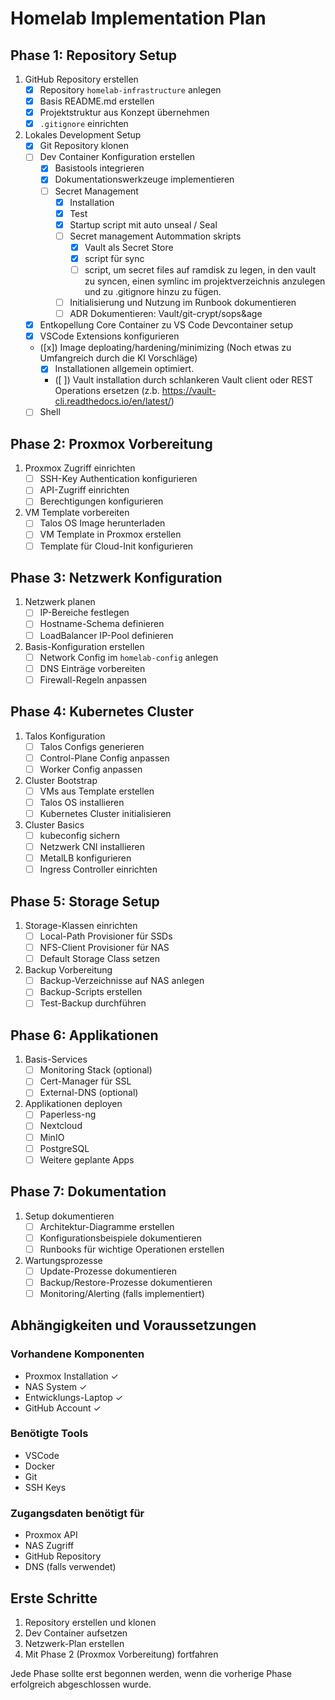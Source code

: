 # Homelab Implementation Plan

## Phase 1: Repository Setup
1. GitHub Repository erstellen
   - [x] Repository `homelab-infrastructure` anlegen
   - [x] Basis README.md erstellen
   - [x] Projektstruktur aus Konzept übernehmen
   - [x] `.gitignore` einrichten

2. Lokales Development Setup
   - [x] Git Repository klonen
   - [ ] Dev Container Konfiguration erstellen
      - [x] Basistools integrieren
      - [x] Dokumentationswerkzeuge implementieren
      - [ ] Secret Management
         - [x] Installation
         - [x] Test
         - [x] Startup script mit auto unseal / Seal
         - [ ] Secret management Autommation skripts
           - [x] Vault als Secret Store
           - [x] script für sync
           - [ ] script, um secret files auf ramdisk zu legen, in den vault zu syncen, einen symlinc im projektverzeichnis anzulegen und zu .gitignore hinzu zu fügen.
         - [ ] Initialisierung und Nutzung im Runbook dokumentieren
         - [ ] ADR Dokumentieren: Vault/git-crypt/sops&age
   - [x] Entkopellung Core Container zu VS Code Devcontainer setup
   - [x] VSCode Extensions konfigurieren
   - ([x]) Image deploating/hardening/minimizing (Noch etwas zu Umfangreich durch die KI Vorschläge)
      - [x] Installationen allgemein optimiert.
      - ([ ]) Vault installation durch schlankeren Vault client oder REST Operations ersetzen (z.b. https://vault-cli.readthedocs.io/en/latest/)
   - [ ] Shell

## Phase 2: Proxmox Vorbereitung
1. Proxmox Zugriff einrichten
   - [ ] SSH-Key Authentication konfigurieren
   - [ ] API-Zugriff einrichten
   - [ ] Berechtigungen konfigurieren

2. VM Template vorbereiten
   - [ ] Talos OS Image herunterladen
   - [ ] VM Template in Proxmox erstellen
   - [ ] Template für Cloud-Init konfigurieren

## Phase 3: Netzwerk Konfiguration
1. Netzwerk planen
   - [ ] IP-Bereiche festlegen
   - [ ] Hostname-Schema definieren
   - [ ] LoadBalancer IP-Pool definieren

2. Basis-Konfiguration erstellen
   - [ ] Network Config im `homelab-config` anlegen
   - [ ] DNS Einträge vorbereiten
   - [ ] Firewall-Regeln anpassen

## Phase 4: Kubernetes Cluster
1. Talos Konfiguration
   - [ ] Talos Configs generieren
   - [ ] Control-Plane Config anpassen
   - [ ] Worker Config anpassen

2. Cluster Bootstrap
   - [ ] VMs aus Template erstellen
   - [ ] Talos OS installieren
   - [ ] Kubernetes Cluster initialisieren

3. Cluster Basics
   - [ ] kubeconfig sichern
   - [ ] Netzwerk CNI installieren
   - [ ] MetalLB konfigurieren
   - [ ] Ingress Controller einrichten

## Phase 5: Storage Setup
1. Storage-Klassen einrichten
   - [ ] Local-Path Provisioner für SSDs
   - [ ] NFS-Client Provisioner für NAS
   - [ ] Default Storage Class setzen

2. Backup Vorbereitung
   - [ ] Backup-Verzeichnisse auf NAS anlegen
   - [ ] Backup-Scripts erstellen
   - [ ] Test-Backup durchführen

## Phase 6: Applikationen
1. Basis-Services
   - [ ] Monitoring Stack (optional)
   - [ ] Cert-Manager für SSL
   - [ ] External-DNS (optional)

2. Applikationen deployen
   - [ ] Paperless-ng
   - [ ] Nextcloud
   - [ ] MinIO
   - [ ] PostgreSQL
   - [ ] Weitere geplante Apps

## Phase 7: Dokumentation
1. Setup dokumentieren
   - [ ] Architektur-Diagramme erstellen
   - [ ] Konfigurationsbeispiele dokumentieren
   - [ ] Runbooks für wichtige Operationen erstellen

2. Wartungsprozesse
   - [ ] Update-Prozesse dokumentieren
   - [ ] Backup/Restore-Prozesse dokumentieren
   - [ ] Monitoring/Alerting (falls implementiert)

## Abhängigkeiten und Voraussetzungen

### Vorhandene Komponenten
- Proxmox Installation ✓
- NAS System ✓
- Entwicklungs-Laptop ✓
- GitHub Account ✓

### Benötigte Tools
- VSCode
- Docker
- Git
- SSH Keys

### Zugangsdaten benötigt für
- Proxmox API
- NAS Zugriff
- GitHub Repository
- DNS (falls verwendet)

## Erste Schritte

1. Repository erstellen und klonen
2. Dev Container aufsetzen
3. Netzwerk-Plan erstellen
4. Mit Phase 2 (Proxmox Vorbereitung) fortfahren

Jede Phase sollte erst begonnen werden, wenn die vorherige Phase erfolgreich abgeschlossen wurde.